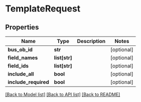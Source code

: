 # TemplateRequest

## Properties
Name | Type | Description | Notes
------------ | ------------- | ------------- | -------------
**bus_ob_id** | **str** |  | [optional] 
**field_names** | **list[str]** |  | [optional] 
**field_ids** | **list[str]** |  | [optional] 
**include_all** | **bool** |  | [optional] 
**include_required** | **bool** |  | [optional] 

[[Back to Model list]](../README.md#documentation-for-models) [[Back to API list]](../README.md#documentation-for-api-endpoints) [[Back to README]](../README.md)


